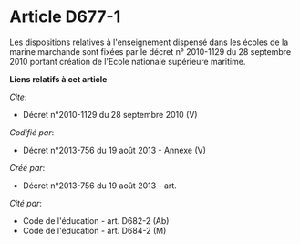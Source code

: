 # Article D677-1

Les dispositions relatives à l'enseignement dispensé dans les écoles de la marine marchande sont fixées par le décret n°
2010-1129 du 28 septembre 2010 portant création de l'Ecole nationale supérieure maritime.

**Liens relatifs à cet article**

_Cite_:

  - Décret n°2010-1129  du 28 septembre 2010 (V)

_Codifié par_:

  - Décret n°2013-756 du 19 août 2013 -  Annexe (V)

_Créé par_:

  - Décret n°2013-756 du 19 août 2013 - art.

_Cité par_:

  - Code de l'éducation - art. D682-2 (Ab)
  - Code de l'éducation - art. D684-2 (M)
